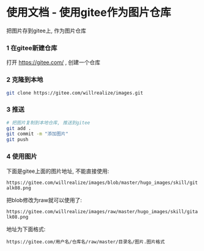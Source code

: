 # 使用文档 - 使用gitee作为图片仓库


把图片存到gitee上, 作为图片仓库

<!--more-->

### 1 在gitee新建仓库

打开 https://gitee.com/ , 创建一个仓库

### 2 克隆到本地

```bash
git clone https://gitee.com/willrealize/images.git
```

### 3 推送

```bash
# 把图片复制到本地仓库, 推送到gitee
git add .
git commit -m "添加图片"
git push
```

### 4 使用图片

下面是gitee上面的图片地址, 不能直接使用:

`https://gitee.com/willrealize/images/blob/master/hugo_images/skill/gitalk08.png`

把blob修改为raw就可以使用了:

`https://gitee.com/willrealize/images/raw/master/hugo_images/skill/gitalk08.png`

地址为下面格式:

`https://gitee.com/用户名/仓库名/raw/master/目录名/图片.图片格式`


